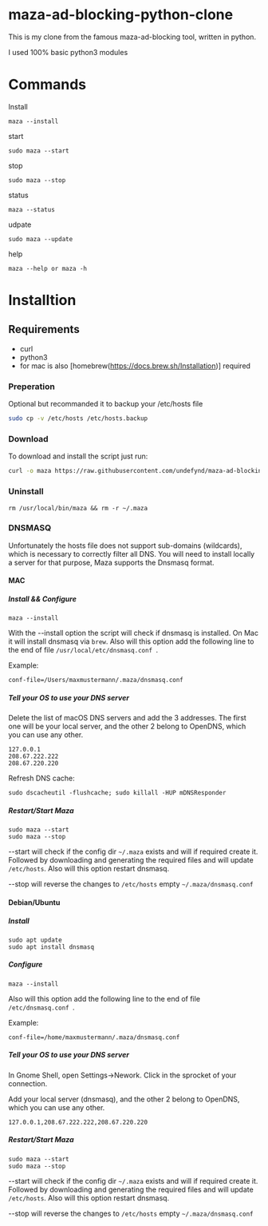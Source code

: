 # maza-ad-blocking-python-clone
This is my clone from the famous maza-ad-blocking tool, written in python.

I used 100% basic python3 modules
# Commands
Install
```dotnetcli
maza --install
```

start
```dotnetcli
sudo maza --start
```

stop
```dotnetcli
sudo maza --stop
```

status
```dotnetcli
maza --status
```
udpate

```dotnetcli
sudo maza --update
```

help
```dotnetcli
maza --help or maza -h
```

# Installtion

## Requirements
- curl
- python3
- for mac is also [homebrew(https://docs.brew.sh/Installation)] required 
### Preperation

Optional but recommanded it to backup your /etc/hosts file

```bash
sudo cp -v /etc/hosts /etc/hosts.backup
```

### Download 

To download and install the script just run:
```bash
curl -o maza https://raw.githubusercontent.com/undefynd/maza-ad-blocking-python-clone/master/maza.py && chmod +x maza && sudo mv maza /usr/local/bin
```

### Uninstall

```
rm /usr/local/bin/maza && rm -r ~/.maza
```

### DNSMASQ

Unfortunately the hosts file does not support sub-domains (wildcards), which is necessary to correctly filter all DNS. You will need to install locally a server for that purpose, Maza supports the Dnsmasq format.

#### MAC

##### Install && Configure

```
maza --install
```

With the --install option the script will check if dnsmasq is installed. On Mac it will install dnsmasq via `brew`. Also will this option add the following line to the end of file `/usr/local/etc/dnsmasq.conf
`.

Example:
```
conf-file=/Users/maxmustermann/.maza/dnsmasq.conf
```

##### Tell your OS to use your DNS server

Delete the list of macOS DNS servers and add the 3 addresses. The first one will be your local server, and the other 2 belong to OpenDNS, which you can use any other.

```
127.0.0.1
208.67.222.222
208.67.220.220
```

Refresh DNS cache:

```
sudo dscacheutil -flushcache; sudo killall -HUP mDNSResponder
```

##### Restart/Start Maza

```dotnetcli
sudo maza --start
sudo maza --stop
```
--start will check if the config dir `~/.maza` exists and will if required create it. Followed by downloading and generating the required files and will update `/etc/hosts`. Also will this option restart dnsmasq.

--stop will reverse the changes to `/etc/hosts` empty `~/.maza/dnsmasq.conf`

#### Debian/Ubuntu
##### Install

```dotnetcli
sudo apt update
sudo apt install dnsmasq
``` 
##### Configure

```
maza --install
```

Also will this option add the following line to the end of file `/etc/dnsmasq.conf
`.

Example:
```
conf-file=/home/maxmustermann/.maza/dnsmasq.conf
```

##### Tell your OS to use your DNS server

In Gnome Shell, open Settings->Nework. Click in the sprocket of your connection.

Add your local server (dnsmasq), and the other 2 belong to OpenDNS, which you can use any other.

```127.0.0.1,208.67.222.222,208.67.220.220```

##### Restart/Start Maza

```dotnetcli
sudo maza --start
sudo maza --stop
```
--start will check if the config dir `~/.maza` exists and will if required create it. Followed by downloading and generating the required files and will update `/etc/hosts`. Also will this option restart dnsmasq.

--stop will reverse the changes to `/etc/hosts` empty `~/.maza/dnsmasq.conf`